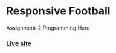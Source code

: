 # Responsive Football
Assignment-2 Programming Hero

### [Live site](https://iamhasibulhasan.github.io/responsive-football/)